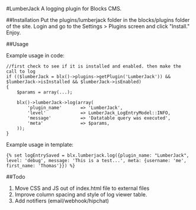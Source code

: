 #LumberJack
A logging plugin for Blocks CMS.

##Installation
Put the plugins/lumberjack folder in the blocks/plugins folder of the site.  Login and go to the Settings > Plugins screen and click "Install." Enjoy.

##Usage

Example usage in code:

    //first check to see if it is installed and enabled. then make the call to log
    if (($lumberJack = blx()->plugins->getPlugin('LumberJack')) && $lumberJack->isInstalled && $lumberJack->isEnabled)
    {
        $params = array(...);
        
        blx()->lumberJack->log(array(
            'plugin_name'       => 'LumberJack',
            'level'             => LumberJack_LogEntryModel::INFO,
            'message'           => 'Datatable query was executed',
            'meta'              => $params,
        ));
    }
    
Example usage in template:

    {% set logEntrySaved = blx.lumberjack.log({plugin_name: "LumberJack", level: 'debug', message: 'This is a test...', meta: {username: 'me', first_name: 'Thomas'}}) %}
    

##Todo
1. Move CSS and JS out of index.html file to external files
2. Improve column spacing and style of log viewer table.
3. Add notifiers (email/webhook/hipchat)